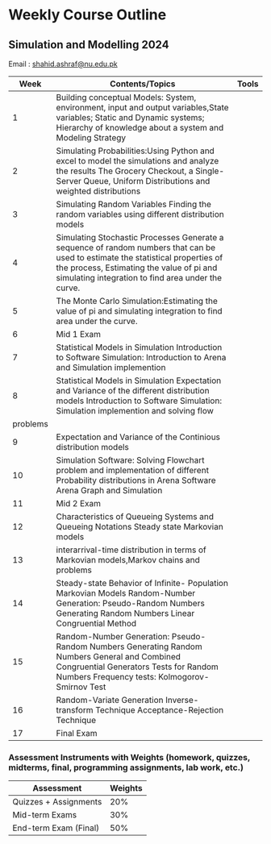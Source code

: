 # Weekly Course Outline 
## Simulation and Modelling 2024
Email : <a href="mailto:shahid.ashraf@nu.edu.pk" style=" word-wrap: break-word;" target="_blank">shahid.ashraf@nu.edu.pk</a></p>

| Week         | Contents/Topics | Tools |
|--------------|--------------|:-----:|
|1|Building conceptual Models: System, environment, input and output variables,State variables; Static and Dynamic systems; Hierarchy of knowledge about a system and Modeling Strategy||
|2|Simulating Probabilities:Using Python and excel to model the simulations and analyze the results The Grocery Checkout, a Single-Server Queue, Uniform Distributions and weighted distributions ||
|3|Simulating Random Variables Finding the random variables using different distribution models ||
|4|Simulating Stochastic Processes Generate a sequence of random numbers that can be used to estimate the statistical properties of the process, Estimating the value of pi and simulating integration to find area under the curve. ||
|5| The Monte Carlo Simulation:Estimating the value of pi and simulating integration to find area under the curve.||
|6|Mid 1 Exam ||
|7| Statistical Models in Simulation Introduction to Software Simulation: Introduction to Arena and Simulation implemention||
|8|Statistical Models in Simulation Expectation and Variance of the different distribution models Introduction to Software Simulation: Simulation implemention and solving flow
problems ||
|9| Expectation and Variance of the Continious distribution models||
|10| Simulation Software: Solving Flowchart problem and implementation of different Probability distributions in Arena Software Arena Graph and Simulation||
|11|Mid 2 Exam ||
|12|Characteristics of Queueing Systems and Queueing Notations Steady state Markovian models ||
|13| interarrival-time distribution in terms of Markovian models,Markov chains and problems ||
|14|Steady-state Behavior of Infinite- Population Markovian Models Random-Number Generation: Pseudo-Random Numbers Generating Random Numbers Linear Congruential Method ||
|15|Random-Number Generation: Pseudo-Random Numbers Generating Random Numbers General and Combined Congruential Generators Tests for Random Numbers Frequency tests: Kolmogorov-Smirnov Test ||
|16|Random-Variate Generation Inverse-transform Technique Acceptance-Rejection Technique ||
|17| Final Exam | |

### Assessment Instruments with Weights (homework, quizzes, midterms, final, programming assignments, lab work, etc.)
| Assessment         | Weights | 
|--------------|--------------|
| Quizzes + Assignments                  | 20% |
|Mid-term Exams                          | 30% |
|End-term Exam (Final)                   | 50% |
